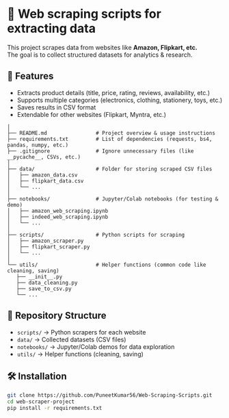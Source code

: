 # 📜 Web scraping scripts for extracting data

This project scrapes data from websites like **Amazon, Flipkart, etc.**  
The goal is to collect structured datasets for analytics & research.

## 🚀 Features
- Extracts product details (title, price, rating, reviews, availability, etc.)
- Supports multiple categories (electronics, clothing, stationery, toys, etc.)
- Saves results in CSV format
- Extendable for other websites (Flipkart, Myntra, etc.)


 ```web-scraper-project/
│
├── README.md                # Project overview & usage instructions
├── requirements.txt         # List of dependencies (requests, bs4, pandas, numpy, etc.)
├── .gitignore               # Ignore unnecessary files (like __pycache__, CSVs, etc.)
│
├── data/                    # Folder for storing scraped CSV files
│   ├── amazon_data.csv
│   ├── flipkart_data.csv
│   └── ...
│
├── notebooks/               # Jupyter/Colab notebooks (for testing & demo)
│   ├── amazon_web_scraping.ipynb
│   ├── indeed_web_scraping.ipynb
│   └── ...
│
├── scripts/                 # Python scripts for scraping
│   ├── amazon_scraper.py
│   ├── flipkart_scraper.py
│   └── ...
│
└── utils/                   # Helper functions (common code like cleaning, saving)
    ├── __init__.py
    ├── data_cleaning.py
    ├── save_to_csv.py
    └── ...
```
## 📂 Repository Structure
- `scripts/` → Python scrapers for each website  
- `data/` → Collected datasets (CSV files)  
- `notebooks/` → Jupyter/Colab demos for data exploration  
- `utils/` → Helper functions (cleaning, saving)  

## 🛠️ Installation
```bash
git clone https://github.com/PuneetKumar56/Web-Scraping-Scripts.git
cd web-scraper-project
pip install -r requirements.txt
